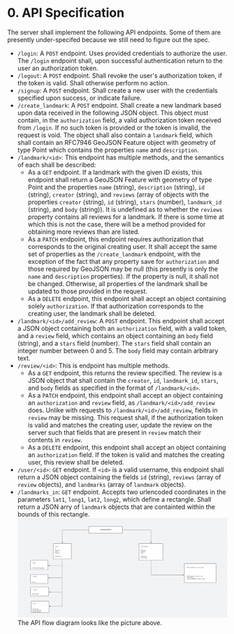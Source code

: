 # 0. API Specification
The server shall implement the following API endpoints. Some of them are
presently under-specifed because we still need to figure out the spec.
- `/login`: A `POST` endpoint. Uses provided credentials to authorize the
  user. The `/login` endpoint shall, upon successful authentication return to
  the user an authorization token.
- `/logout`: A `POST` endpoint. Shall revoke the user's authorization token, if
  the token is valid. Shall otherwise perform no action.
- `/signup`: A `POST` endpoint. Shall create a new user with the credentials
  specified upon success, or indicate failure.
- `/create_landmark`: A `POST` endpoint. Shall create a new landmark based upon
  data received in the following JSON object. This object must contain, in the
  `authorization` field, a valid authorization token received from `/login`. If
  no such token is provided or the token is invalid, the request is void. The
  object shall also contain a `landmark` field, which shall contain an RFC7946
  GeoJSON Feature object with geometry of type Point which contains the
  properties `name` and `description`.
- `/landmark/<id>`: This endpoint has multiple methods, and the semantics of
  each shall be described:
  - As a `GET` endpoint. If a landmark with the given ID exists, this endpoint
    shall return a GeoJSON Feature with geometry of type Point and the
    properties `name` (string), `description` (string), `id` (string), `creator`
    (string), and `reviews` (array of objects with the properties `creator`
    (string), `id` (string), `stars` (number), `landmark_id` (string), and
    `body` (string)). It is undefined as to whether the `reviews` property
    contains all reviews for a landmark. If there is some time at which this is
    not the case, there will be a method provided for obtaining more reviews
    than are listed.
  - As a `PATCH` endpoint, this endpoint requires authorization that corresponds
    to the original creating user. It shall accept the same set of properties as
    the `/create_landmark` endpoint, with the exception of the fact that any
    property save for `authorization` and those required by GeoJSON may be null
    (this presently is only the `name` and `description` properties). If the
    property is null, it shall not be changed. Otherwise, all properties of the
    landmark shall be updated to those provided in the request.
  - As a `DELETE` endpoint, this endpoint shall accept an object containing
    solely `authorization`. If that authorization corresponds to the creating
    user, the landmark shall be deleted.
- `/landmark/<id>/add_review`: A `POST` endpoint. This endpoint shall accept a
  JSON object containing both an `authorization` field, with a valid token, and
  a `review` field, which contains an object containing an `body` field
  (string), and a `stars` field (number). The `stars` field shall contain an
  integer number between 0 and 5. The `body` field may contain arbitrary text.
- `/review/<id>`: This is endpoint has multiple methods.
  - As a `GET` endpoint, this returns the review specified. The review is a JSON
    object that shall contain the `creator`, `id`, `landmark_id`, `stars`, and
    `body` fields as specified in the format of `/landmark/<id>`.
  - As a `PATCH` endpoint, this endpoint shall accept an object containing an
    `authorization` and `review` field, as `/landmark/<id>/add_review`
    does. Unlike with requests to `/landmark/<id>/add_review`, fields in
    `review` may be missing. This request shall, if the authorization token is
    valid and matches the creating user, update the review on the server such
    that fields that are present in `review` match their contents in `review`.
  - As a `DELETE` endpoint, this endpoint shall accept an object containing an
    `authorization` field. If the token is valid and matches the creating user,
    this review shall be deleted.
- `/user/<id>`: `GET` endpoint. If `<id>` is a valid username, this endpoint
  shall return a JSON object containing the fields `id` (string), `reviews`
  (array of `review` objects), and `landmarks` (array of `landmark` objects).
- `/landmarks_in`: `GET` endpoint. Accepts two urlencoded coordinates in the
  parameters `lat1`, `long1`, `lat2`, `long2`, which define a rectangle. Shall
  return a JSON arry of `landmark` objects that are containted within the bounds
  of this rectangle.
![FlowDiagram](flowDiagram.png)
The API flow diagram looks like the picture above.